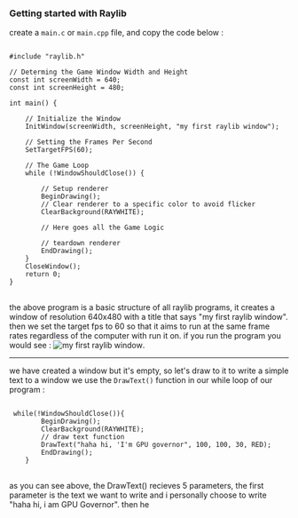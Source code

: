 ### Getting started with Raylib
create a `main.c` or `main.cpp` file, and copy the code below :
<pre>
<code class="language-c">
#include "raylib.h"

// Determing the Game Window Width and Height
const int screenWidth = 640;
const int screenHeight = 480;

int main() {

    // Initialize the Window
    InitWindow(screenWidth, screenHeight, "my first raylib window");

    // Setting the Frames Per Second
    SetTargetFPS(60);

    // The Game Loop
    while (!WindowShouldClose()) {

        // Setup renderer
        BeginDrawing();
        // Clear renderer to a specific color to avoid flicker
        ClearBackground(RAYWHITE);

        // Here goes all the Game Logic

        // teardown renderer
        EndDrawing();
    }
    CloseWindow();
    return 0;
}
</code>
</pre>

the above program is a basic structure of all raylib programs, it creates a window of resolution 640x480 with a title that says "my first raylib window". then we set the target fps to 60 so that it aims to run at the same frame rates regardless of the computer with run it on.
if you run the program you would see :
![my first raylib window](files/img/02_00_my_first_window.png). 

---
we have created a window but it's empty, so let's draw to it
to write a simple text to a window we use the `DrawText()` function in our while loop of our program :
<pre>
<code class="language-c">
 while(!WindowShouldClose()){
        BeginDrawing();
        ClearBackground(RAYWHITE);
        // draw text function
        DrawText("haha hi, 'I'm GPU governor", 100, 100, 30, RED);
        EndDrawing();
    }
</code>
</pre>

as you can see above, the DrawText() recieves 5 parameters, the first parameter is the text we want to write and i personally choose to write "haha hi, i am GPU Governor".
then he 